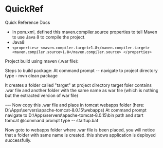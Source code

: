 # QuickRef
Quick Reference Docs
* In pom.xml, defined this maven.compiler.source properties to tell Maven to use Java 8 to compile the project.
* Java8
* ``
    <properties>
        <maven.compiler.target>1.8</maven.compiler.target>
        <maven.compiler.source>1.8</maven.compiler.source>
    </properties>
    ``

Project build using maven (.war file):

Steps to build package:
At command prompt -- navigate to project directory 
type - mvn clean package

It creates a folder called "target" at project directory 
target foler contains .war file and another folder with the same name as war file (which is nothing but the extracted version of war file)


--- Now copy this .war file and place in tomcat webapps folder (here: D:\Apps\servers\apache-tomcat-8.0.15\webapps)
At command prompt navigate to D:\Apps\servers\apache-tomcat-8.0.15\bin path
and start tomcat
@command prompt type -- startup.bat

Now goto to webapps folder where .war file is been placed, you will notice that a folder with same name is created.
this shows application is deployed successfully.
